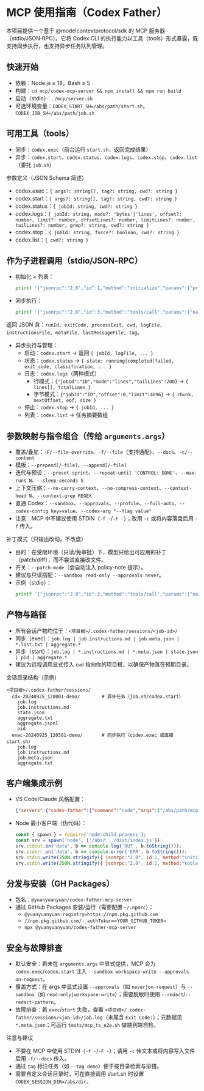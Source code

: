 # MCP 使用指南（Codex Father）

本项目提供一个基于 @modelcontextprotocol/sdk 的 MCP 服务器（stdio/JSON‑RPC）。它将 Codex CLI 的执行能力以工具（tools）形式暴露，既支持同步执行，也支持异步任务队列管理。

## 快速开始
- 依赖：Node.js ≥ 18，Bash ≥ 5
- 构建：`cd mcp/codex-mcp-server && npm install && npm run build`
- 启动（stdio）：`./mcp/server.sh`
- 可选环境变量：`CODEX_START_SH=/abs/path/start.sh`，`CODEX_JOB_SH=/abs/path/job.sh`

## 可用工具（tools）
- 同步：`codex.exec`（前台运行 `start.sh`，返回完成结果）
- 异步：`codex.start`、`codex.status`、`codex.logs`、`codex.stop`、`codex.list`（委托 `job.sh`）

参数定义（JSON Schema 简述）
- codex.exec：`{ args?: string[], tag?: string, cwd?: string }`
- codex.start：`{ args?: string[], tag?: string, cwd?: string }`
- codex.status：`{ jobId: string, cwd?: string }`
- codex.logs：`{ jobId: string, mode?: 'bytes'|'lines', offset?: number, limit?: number, offsetLines?: number, limitLines?: number, tailLines?: number, grep?: string, cwd?: string }`
- codex.stop：`{ jobId: string, force?: boolean, cwd?: string }`
- codex.list：`{ cwd?: string }`

## 作为子进程调用（stdio/JSON‑RPC）
- 初始化 + 列表：
  ```bash
  printf '{"jsonrpc":"2.0","id":1,"method":"initialize","params":{"protocolVersion":"2024-09-18","capabilities":{},"clientInfo":{"name":"demo","version":"0.0.1"}}}\n{"jsonrpc":"2.0","id":2,"method":"tools/list"}\n' | ./mcp/server.sh
  ```
- 同步执行：
  ```bash
  printf '{"jsonrpc":"2.0","id":3,"method":"tools/call","params":{"name":"codex.exec","arguments":{"args":["--task","Sync via MCP","--dry-run","--approvals","never","--sandbox","workspace-write"],"tag":"mcp-sync"}}}\n' | ./mcp/server.sh
  ```
返回 JSON 含：`runId, exitCode, processExit, cwd, logFile, instructionsFile, metaFile, lastMessageFile, tag`。
- 异步执行与管理：
  - 启动：`codex.start` → 返回 `{ jobId, logFile, ... }`
  - 状态：`codex.status` → `{ state: running|completed|failed, exit_code, classification, ... }`
  - 日志：`codex.logs`（两种模式）
    - 行模式：`{"jobId":"ID","mode":"lines","tailLines":200}` → `{ lines[], totalLines }`
    - 字节模式：`{"jobId":"ID","offset":0,"limit":4096}` → `{ chunk, nextOffset, eof, size }`
  - 停止：`codex.stop` → `{ jobId, ... }`
  - 列表：`codex.list` → 任务摘要数组

## 参数映射与指令组合（传给 `arguments.args`）
- 覆盖/叠加：`-F/--file-override`、`-f/--file`（支持通配）、`--docs`、`-c/--content`
- 模板：`--prepend[/-file]`、`--append[/-file]`
- 迭代与预设：`--preset sprint`、`--repeat-until 'CONTROL: DONE'`、`--max-runs N`、`--sleep-seconds S`
- 上下文压缩：`--no-carry-context`、`--no-compress-context`、`--context-head N`、`--context-grep REGEX`
- 直通 Codex：`--sandbox`、`--approvals`、`--profile`、`--full-auto`、`--codex-config key=value`、`--codex-arg "--flag value"`
- 注意：MCP 中不建议使用 STDIN（`-f -`/`-F -`）；改用 `-c` 或将内容落盘后用 `-f` 传入。

补丁模式（只输出改动，不改盘）
- 目的：在受限环境（只读/免审批）下，模型只给出可应用的补丁（patch/diff），而不尝试直接改文件。
- 开关：`--patch-mode`（会自动注入 policy-note 提示）。
- 建议与只读搭配：`--sandbox read-only --approvals never`。
- 示例（stdio）：
  ```bash
  printf '{"jsonrpc":"2.0","id":3,"method":"tools/call","params":{"name":"codex.exec","arguments":{"args":["--task","修复TS类型","--patch-mode","--sandbox","read-only","--approvals","never"],"tag":"patch-run","cwd":"'$PWD'"}}}\n' | ./mcp/server.sh
  ```

## 产物与路径
- 所有会话产物均位于：`<项目根>/.codex-father/sessions/<job-id>/`
- 同步（exec）：`job.log | job.instructions.md | job.meta.json | *.last.txt | aggregate.*`
- 异步（start）：`job.log | *.instructions.md | *.meta.json | state.json | pid | aggregate.*`
- 建议为远程调用显式传入 `cwd` 指向你的项目根，以确保产物落在预期目录。

会话目录结构（示例）
```text
<项目根>/.codex-father/sessions/
  cdx-20240925_120001-demo/        # 异步任务（job.sh/codex.start）
    job.log
    job.instructions.md
    state.json
    aggregate.txt
    aggregate.jsonl
    pid
  exec-20240925_120501-demo/       # 同步执行（codex.exec 或直接 start.sh）
    job.log
    job.instructions.md
    job.meta.json
    aggregate.txt
```

## 客户端集成示例
- VS Code/Claude 风格配置：
  ```json
  {"servers":{"codex-father":{"command":"node","args":["/abs/path/mcp/codex-mcp-server/dist/index.js"],"type":"stdio"}}}
  ```
- Node 最小客户端（伪代码）：
  ```js
  const { spawn } = require('node:child_process');
  const srv = spawn('node', ['/abs/.../dist/index.js']);
  srv.stdout.on('data', b => console.log('OUT', b.toString()));
  srv.stderr.on('data', b => console.error('ERR', b.toString()));
  srv.stdin.write(JSON.stringify({ jsonrpc:"2.0", id:1, method:"initialize", params:{ protocolVersion:"2024-09-18", capabilities:{}, clientInfo:{name:"demo",version:"0.0.1"} } })+"\n");
  srv.stdin.write(JSON.stringify({ jsonrpc:"2.0", id:2, method:"tools/call", params:{ name:"codex.exec", arguments:{ args:["--task","Sync via MCP","--dry-run"], tag:"demo" } } })+"\n");
  ```

## 分发与安装（GH Packages）
- 包名：`@yuanyuanyuan/codex-father-mcp-server`
- 通过 GitHub Packages 安装/运行（需要配置 `~/.npmrc`）：
  - `@yuanyuanyuan:registry=https://npm.pkg.github.com`
  - `//npm.pkg.github.com/:_authToken=<YOUR_GITHUB_TOKEN>`
  - `npx @yuanyuanyuan/codex-father-mcp-server`

## 安全与故障排查
- 默认安全：若未在 `arguments.args` 中显式提供，MCP 会为 `codex.exec`/`codex.start` 注入 `--sandbox workspace-write --approvals on-request`。
- 覆盖方式：在 args 中显式设置 `--approvals`（如 `never|on-request`）与 `--sandbox`（如 `read-only|workspace-write`）；需要脱敏时使用 `--redact`/`--redact-pattern`。
- 故障排查：若 `exec`/`start` 失败，查看 `<项目根>/.codex-father/sessions/<job-id>/job.log`（末尾含 `Exit Code:`）；元数据见 `*.meta.json`；可运行 `tests/mcp_ts_e2e.sh` 做端到端自检。

注意与建议
- 不要在 MCP 中使用 STDIN（`-f -`/`-F -`）；请用 `-c` 传文本或将内容写入文件后用 `-f/--docs` 传入。
- 通过 `tag` 标注任务（如 `--tag demo`）便于按目录检索与排错。
- 需要自定义会话目录时，可在直接调用 start.sh 时设置 `CODEX_SESSION_DIR=/abs/dir`。
